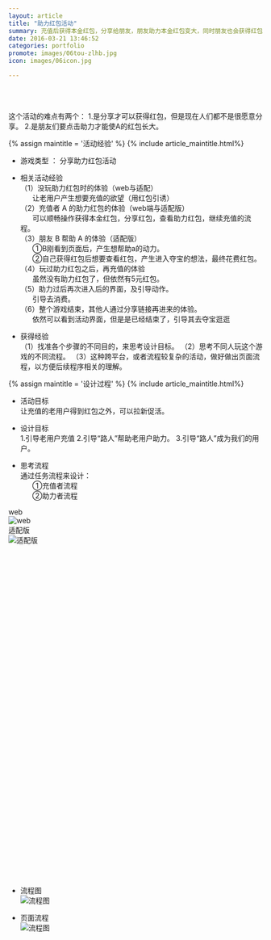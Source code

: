 ```yaml
---
layout: article
title: "助力红包活动"
summary: 充值后获得本金红包，分享给朋友，朋友助力本金红包变大，同时朋友也会获得红包的活动。
date: 2016-03-21 13:46:52
categories: portfolio
promote: images/06tou-zlhb.jpg
icon: images/06icon.jpg

---
```

<br><br>

这个活动的难点有两个：
1.是分享才可以获得红包，但是现在人们都不是很愿意分享。
2.是朋友们要点击助力才能使A的红包长大。

{% assign maintitle = '活动经验' %}
{% include article_maintitle.html%}


* <span class="article_subtitle">游戏类型</span>  ： 分享助力红包活动

* <span class="article_subtitle">相关活动经验</span>  <br />
（1）没玩助力红包时的体验（web与适配）<br />
&nbsp;&nbsp;&nbsp;&nbsp;&nbsp;&nbsp;让老用户产生想要充值的欲望（用红包引诱）<br />
（2）充值者 A 的助力红包的体验（web端与适配版）<br />
&nbsp;&nbsp;&nbsp;&nbsp;&nbsp;&nbsp;可以顺畅操作获得本金红包，分享红包，查看助力红包，继续充值的流程。<br />
（3）朋友 B 帮助 A 的体验（适配版）<br />
&nbsp;&nbsp;&nbsp;&nbsp;&nbsp;&nbsp;①B刚看到页面后，产生想帮助a的动力。<br />
&nbsp;&nbsp;&nbsp;&nbsp;&nbsp;&nbsp;②自己获得红包后想要查看红包，产生进入夺宝的想法，最终花费红包。<br />
（4）玩过助力红包之后，再充值的体验<br />
&nbsp;&nbsp;&nbsp;&nbsp;&nbsp;&nbsp;虽然没有助力红包了，但依然有5元红包。<br />
（5）助力过后再次进入后的界面，及引导动作。<br />
&nbsp;&nbsp;&nbsp;&nbsp;&nbsp;&nbsp;引导去消费。<br />
（6）整个游戏结束，其他人通过分享链接再进来的体验。<br />
&nbsp;&nbsp;&nbsp;&nbsp;&nbsp;&nbsp;依然可以看到活动界面，但是是已经结束了，引导其去夺宝逛逛<br />

* <span class="article_subtitle">获得经验</span>  <br />
（1）找准各个步骤的不同目的，来思考设计目标。
（2）思考不同人玩这个游戏的不同流程。
（3）这种跨平台，或者流程较复杂的活动，做好做出页面流程，以方便后续程序相关的理解。




{% assign maintitle = '设计过程' %}
{% include article_maintitle.html%}

* <span class="article_subtitle">活动目标</span> <br>
让充值的老用户得到红包之外，可以拉新促活。

* <span class="article_subtitle">设计目标</span> <br>
1.引导老用户充值
2.引导“路人”帮助老用户助力。
3.引导“路人”成为我们的用户。

* <span class="article_subtitle">思考流程</span> <br>
通过任务流程来设计：<br>
&nbsp;&nbsp;&nbsp;&nbsp;&nbsp;&nbsp;①充值者流程<br>
&nbsp;&nbsp;&nbsp;&nbsp;&nbsp;&nbsp;②助力者流程<br>


<div class="article_left_img">
	web<br>
	<img src="{{ site.baseurl }}/images/06web.jpg" alt="web" >  	
</div>



<div class="article_right_img">
	适配版<br>
	<img src="{{ site.baseurl }}/images/06wap.jpg" alt="适配版" >  	
</div>

<br><br><br><br><br><br><br><br><br><br><br><br><br><br><br><br><br><br><br><br><br><br><br><br><br><br><br><br><br><br><br><br><br><br><br><br><br><br>

* <span class="article_subtitle">流程图</span> <br>
	<img src="{{ site.baseurl }}/images/06flow.jpg" alt="流程图" >  	

* <span class="article_subtitle">页面流程</span> <br>
	<img src="{{ site.baseurl }}/images/06pageflow.jpg" alt="流程图" >  	



<br><br>

